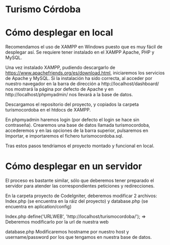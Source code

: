# Turismo Córdoba

# Cómo desplegar en local

Recomendamos el uso de XAMPP en Windows puesto que es muy fácil de desplegar así. Se requiere tener instalado en el XAMPP Apache, PHP y MySQL. 

Una vez instalado XAMPP, pudiendo descargarlo de https://www.apachefriends.org/es/download.html, iniciaremos los servicios de Apache y MySQL. Si la instalación ha sido correcta, al acceder por nuestro navegador en la barra de dirección a http://localhost/dashboard/ nos mostrará la página por defecto de Apache y en http://localhost/phpmyadmin/ nos llevará a la base de datos.

Descargamos el repositorio del proyecto, y copiados la carpeta turismocordoba en el htdocs de XAMPP.

En phpmyadmin haremos login (por defecto el login se hace sin contraseña). Crearemos una base de datos llamada turismocordoba, accederemos y en las opciones de la barra superior, pulsaremos en Importar, e importaremos el fichero turismocordoba.sql.

Tras estos pasos tendriamos el proyecto montado y funcional en local.

# Cómo desplegar en un servidor

El proceso es bastante similar, sólo que deberemos tener preparado el servidor para atender las correspondientes peticiones y redirecciones.

En la carpeta proyecto de CodeIgniter, deberemos modificar 2 archivos: Index.php (se encuentra en la ráiz del proyecto) y database.php (se encuentra en aplication/config)


Index.php 
	define('URLWEB', 'http://localhost/turismocordoba/'); => Deberemos modificarlo por la url de nuestra web

database.php
  Modificaremos hostname por nuestro host y username/password por los que tengamos en nuestra base de datos.
